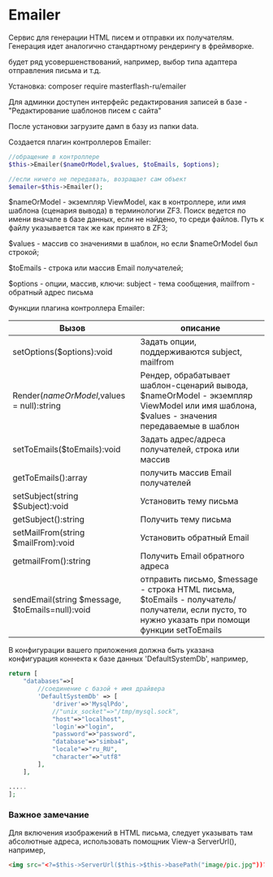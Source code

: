 # Emailer

Сервис для генерации HTML писем и отправки их получателям. Генерация идет аналогично стандартному рендерингу в фреймворке.

будет ряд усовершенствований, например, выбор типа адаптера отправления письма и т.д.

Установка: composer require masterflash-ru/emailer

Для админки доступен интерфейс редактирования записей в базе - "Редактирование шаблонов писем с сайта"

После установки загрузите дамп в базу из папки data.

Создается плагин контроллеров Emailer:

```php
//обращение в контроллере
$this->Emailer($nameOrModel,$values, $toEmails, $options);

//если ничего не передавать, возращает сам объект 
$emailer=$this->Emailer();
```
$nameOrModel - экземпляр ViewModel, как в контроллере, или имя шаблона (сценария вывода) в терминологии ZF3.
Поиск ведется по имени вначале в базе данных, если не найдено, то среди файлов. Путь к файлу указывается так же как принято в ZF3;

$values - массив со значениями в шаблон, но если $nameOrModel был строкой;

$toEmails - строка или массив Email получателей;

$options - опции, массив, ключи: subject - тема сообщения, mailfrom - обратный адрес письма

Функции плагина контроллера Emailer:

Вызов | описание
------|--------------
setOptions($options):void | Задать опции, поддерживаются  subject, mailfrom
Render($nameOrModel,$values = null):string | Рендер, обрабатывает шаблон-сценарий вывода, $nameOrModel - экземпляр ViewModel или имя шаблона, $values - значения передаваемые в шаблон
setToEmails($toEmails):void | Задать адрес/адреса получателей, строка или массив
getToEmails():array | получить массив Email получателей
setSubject(string $Subject):void | Установить тему письма
getSubject():string | Получить тему письма
setMailFrom(string $mailFrom):void | Установить обратный Email
getmailFrom():string | Получить Email обратного адреса
sendEmail(string $message, $toEmails=null):void | отправить письмо, $message - строка HTML письма, $toEmails - получатель/получатели, если пусто, то нужно указать при помощи функции setToEmails

В конфигурации вашего приложения должна быть указана конфигурация коннекта к базе данных 'DefaultSystemDb', например,
```php
return [
    "databases"=>[
        //соединение с базой + имя драйвера
        'DefaultSystemDb' => [
            'driver'=>'MysqlPdo',
            //"unix_socket"=>"/tmp/mysql.sock",
            "host"=>"localhost",
            'login'=>"login",
            "password"=>"password",
            "database"=>"simba4",
            "locale"=>"ru_RU",
            "character"=>"utf8"
        ],
    ],

.....
];
```

### Важное замечание

Для включения изображений в HTML письма, следует указывать там абсолютные адреса, 
использовать помощник View-а ServerUrl(), например, 
```html
<img src="<?=$this->ServerUrl($this->$this->basePath("image/pic.jpg"))?>" alt="">
```

